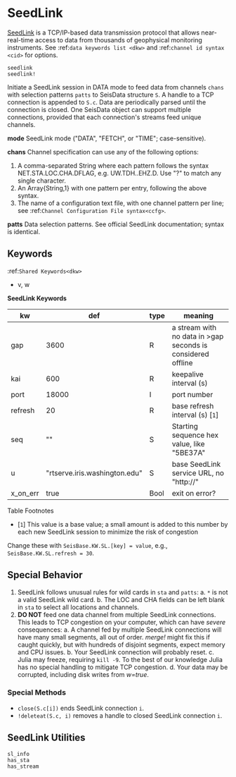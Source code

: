 # SeedLink

[SeedLink](https://www.seiscomp3.org/wiki/doc/applications/seedlink) is a TCP/IP-based data transmission protocol that allows near-real-time access to data from thousands of geophysical monitoring instruments. See :ref:`data keywords list <dkw>` and :ref:`channel id syntax <cid>` for options.

```@docs
seedlink
seedlink!
```

Initiate a SeedLink session in DATA mode to feed data from channels `chans` with selection patterns `patts` to SeisData structure `S`. A handle to a TCP connection is appended to `S.c`. Data are periodically parsed until the connection is closed. One SeisData object can support multiple connections, provided that each connection's streams feed unique channels.

**mode**
SeedLink mode ("DATA", "FETCH", or "TIME"; case-sensitive).

**chans**
Channel specification can use any of the following options:

1. A comma-separated String where each pattern follows the syntax NET.STA.LOC.CHA.DFLAG, e.g. UW.TDH..EHZ.D. Use "?" to match any single character.
2. An Array{String,1} with one pattern per entry, following the above syntax.
3. The name of a configuration text file, with one channel pattern per line; see :ref:`Channel Configuration File syntax<ccfg>`.

**patts**
Data selection patterns. See official SeedLink documentation; syntax is identical.

## Keywords
:ref:`Shared Keywords<dkw>`

* v, w

**SeedLink Keywords**

| kw          | def          | type          | meaning  |
| --------- | ---------     | ---------     |   -----------        |
|  gap      | 3600      | R      | a stream with no data in >gap seconds is considered offline      |
|  kai      | 600      | R      | keepalive interval (s)      |
|  port      | 18000      | I      | port number      |
|  refresh      | 20      | R      | base refresh interval (s) [`1`]      |
|  seq      | ""      | S      | Starting sequence hex value, like "5BE37A"      |
|  u      | "rtserve.iris.washington.edu"      | S      | base SeedLink service URL, no "http://"    |
|  x\_on\_err      | true      | Bool      | exit on error?      |

Table Footnotes

* [`1`] This value is a base value; a small amount is added to this number by each new SeedLink session to minimize the risk of congestion

Change these with `SeisBase.KW.SL.[key] = value`, e.g., `SeisBase.KW.SL.refresh = 30`.

## Special Behavior

1. SeedLink follows unusual rules for wild cards in `sta` and `patts`:
    a. `*` is not a valid SeedLink wild card.
    b. The LOC and CHA fields can be left blank in `sta` to select all locations and channels.
2. **DO NOT** feed one data channel from multiple SeedLink connections. This leads to TCP congestion on your computer, which can have *severe* consequences:
    a. A channel fed by multiple SeedLink connections will have many small segments, all out of order. *merge!* might fix this if caught quickly, but with hundreds of disjoint segments, expect memory and CPU issues.
    b. Your SeedLink connection will probably reset.
    c. Julia may freeze, requiring `kill -9`. To the best of our knowledge Julia has no special handling to mitigate TCP congestion.
    d. Your data may be corrupted, including disk writes from *w=true*.

### Special Methods
* `close(S.c[i])` ends SeedLink connection `i`.
* `!deleteat(S.c, i)` removes a handle to closed SeedLink connection `i`.


## SeedLink Utilities

```@docs
sl_info
has_sta
has_stream
```
